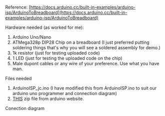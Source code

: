 Reference:  [https://docs.arduino.cc/built-in-examples/arduino-isp/ArduinoToBreadboard](https://docs.arduino.cc/built-in-examples/arduino-isp/ArduinoToBreadboard)

Hardware needed (as worked for me):
1. Arduino Uno/Nano
2. ATMega328p DIP28 Chip on a breadboard (I just preferred putting soldering things that's why you will see a soldered assembly for demo.)
3. 1k resistor (just for testing uploaded code)
4. 1 LED (just for testing the uploaded code on the chip)
5. Male dupont cables or any wire of your preference. Use what you have man.

Files needed
1. ArduinoISP_jc.ino (I have modified this from ArduinoISP.ino to suit our arduino uno programmer and connection diagram)
2. [THIS](https://www.arduino.cc/en/uploads/Tutorial/breadboard-1-6-x.zip?_gl=1*104ebcy*_ga*MzQ5MjQ5MTU1LjE2NDc5OTk1MDc.*_ga_NEXN8H46L5*MTY1NzEyMDQ1NS4yNy4wLjE2NTcxMjA0NTUuNjA.) zip file from arduino website.

Conection diagram